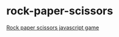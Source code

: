 # rock-paper-scissors
[Rock paper scissors javascript game](https://kckat.github.io/rock-paper-scissors/)
